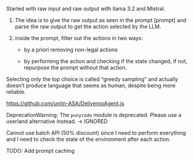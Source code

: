 Started with raw input and raw output with llama 3.2 and Mistral.

1. The idea is to give the raw output as seen in the prompt [prompt] and parse the raw
   output to get the action selected by the LLM.

2. inside the prompt, filter out the actions in two ways:

   - by a priori removing non-legal actions

   - by performing the action and checking if the state changed, if not, repurpose the
     prompt without that action.

Selecting only the top choice is called “greedy sampling” and actually doesn’t produce language that seems as human, despite being more reliable.

https://github.com/unitn-ASA/DeliverooAgent.js

DeprecationWarning: The `punycode` module is deprecated. Please use a userland alternative instead. -> IGNORED

Cannot use batch API (50% discount) since I need to perform everything and I need to check the state of the environment after each action.

TODO: Add prompt caching
